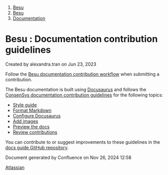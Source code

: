 1. [Besu](index.html)
2. [Besu](Besu_22151173.html)
3. [Documentation](Documentation_22154225.html)

# Besu : Documentation contribution guidelines

Created by alexandra.tran on Jun 23, 2023

Follow the [Besu documentation contribution workflow](Documentation-contribution-workflow_22154320.html) when submitting a contribution.

The Besu documentation is built using [Docusaurus](https://docusaurus.io/) and follows the [ConsenSys documentation contribution guidelines](https://docs-template.consensys.net/contribute) for the following topics:

- [Style guide](https://docs-template.consensys.net/contribute/style-guide)
- [Format Markdown](https://docs-template.consensys.net/contribute/format-markdown)
- [Configure Docusaurus](https://docs-template.consensys.net/contribute/configure-docusaurus)
- [Add images](https://docs-template.consensys.net/contribute/add-images)
- [Preview the docs](https://docs-template.consensys.net/contribute/preview)
- [Review contributions](https://docs-template.consensys.net/contribute/review-contributions)

You can contribute to or suggest improvements to these guidelines in the [docs guide GitHub repository](https://github.com/ConsenSys/docs-template).

Document generated by Confluence on Nov 26, 2024 12:58

[Atlassian](http://www.atlassian.com/)
